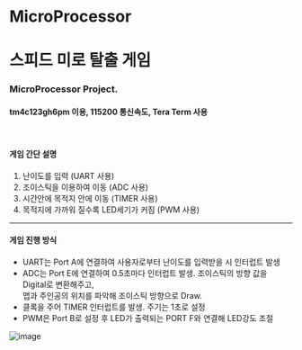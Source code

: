 # MicroProcessor
<h1>스피드 미로 탈출 게임</h2>
<h3>MicroProcessor Project.</h3>
<h4><b>tm4c123gh6pm</b> 이용, 115200 통신속도, Tera Term 사용</h4>
<br>
<h4>게임 간단 설명 </h4>
<ol>
    <li>난이도를 입력 (UART 사용)</li>
    <li>조이스틱을 이용하여 이동 (ADC 사용)</li>
    <li>시간안에 목적지 안에 이동 (TIMER 사용)</li>
    <li>목적지에 가까워 질수록 LED세기가 커짐 (PWM 사용)</li>
</ol><hr />
 <h4>게임 진행 방식</h4>
      <ul>
         <li>UART는 Port A에 연결하여 사용자로부터 난이도를 입력받을 시 인터럽트 발생</li>
         <li>
            ADC는 Port E에 연결하여 0.5초마다 인터럽트 발생. 조이스틱의 방향 값을 Digital로 변환해주고,<br \>
            맵과 주인공의 위치를 파악해 조이스틱 방향으로 Draw.
         </li>
         <li>클록을 주어 TIMER 인터럽트를 발생. 주기는 1초로 설정</li>
         <li>
            PWM은 Port B로 설정 후 LED가 출력되는 PORT F와 연결해 LED강도 조절
         </li>
      </ul>

![image](https://user-images.githubusercontent.com/66102708/147399953-e09ec88c-38b2-45b6-895c-8e8b4e784c34.png)

